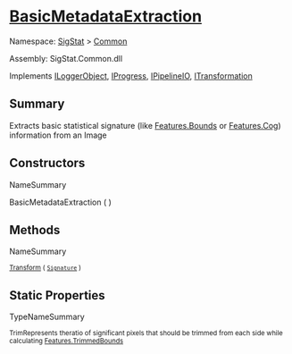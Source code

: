 # [BasicMetadataExtraction](./BasicMetadataExtraction.md)

Namespace: [SigStat]() > [Common](./README.md)

Assembly: SigStat.Common.dll

Implements [ILoggerObject](./ILoggerObject.md), [IProgress](./Helpers/IProgress.md), [IPipelineIO](./Pipeline/IPipelineIO.md), [ITransformation](./ITransformation.md)

## Summary
Extracts basic statistical signature (like [Features.Bounds](https://github.com/hargitomi97/sigstat/blob/master/docs/md/SigStat/Common/Features.md) or [Features.Cog](https://github.com/hargitomi97/sigstat/blob/master/docs/md/SigStat/Common/Features.md)) information from an Image

## Constructors

NameSummary

BasicMetadataExtraction (  )<sub></sub>


## Methods

NameSummary

<sub>[Transform](./Methods/BasicMetadataExtraction-100663456.md) ( [`Signature`](./Signature.md) )</sub><sub></sub>


## Static Properties

TypeNameSummary

<sub>Trim</sub><sub>Represents theratio of significant pixels that should be trimmed  from each side while calculating [Features.TrimmedBounds](https://github.com/hargitomi97/sigstat/blob/master/docs/md/SigStat/Common/Features.md)</sub>



